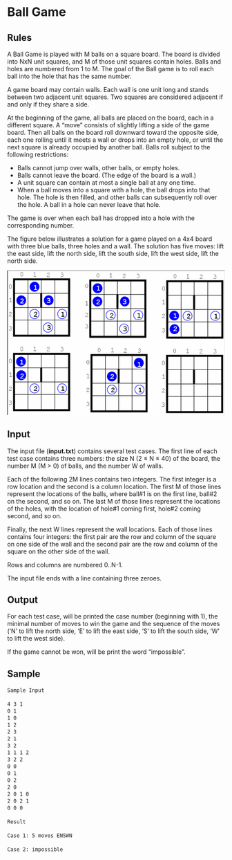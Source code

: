 # Ball Game
## Rules

A Ball Game is played with M balls on a square board. The board is divided into NxN unit squares, and M of those unit squares contain holes. Balls and holes are numbered from 1 to M. The goal of the Ball game is to roll each ball into the hole that has the same number. 

A game board may contain walls. Each wall is one unit long and stands between two adjacent unit squares. Two squares are considered adjacent if and only if they share a side. 

At the beginning of the game, all balls are placed on the board, each in a different square. A “move” consists of slightly lifting a side of the game board. Then all balls on the board roll downward toward the opposite side, each one rolling until it meets a wall or drops into an empty hole, or until the next square is already occupied by another ball. Balls roll subject to the following restrictions:

- Balls cannot jump over walls, other balls, or empty holes.
- Balls cannot leave the board. (The edge of the board is a wall.)
- A unit square can contain at most a single ball at any one time.
- When a ball moves into a square with a hole, the ball drops into that hole. The hole is then filled, and other balls can subsequently roll over the hole. A ball in a hole can never leave that hole. 

The game is over when each ball has dropped into a hole with the corresponding number. 

The figure below illustrates a solution for a game played on a 4x4 board with three blue balls, three holes and a wall. The solution has five moves: lift the east side, lift the north side, lift the south side, lift the west side, lift the north side.

![Ball Game](https://github.com/prbllm/Ball-Game/raw/master/BallGame/data/sample.png)

## Input 
The input file (**input.txt**) contains several test cases. The first line of each test case contains three numbers: the size N (2 ≤ N ≤ 40) of the board, the number M (M > 0) of balls, and the number W of walls.  

Each of the following 2M lines contains two integers. The first integer is a row location and the second is a column location. The first M of those lines represent the locations of the balls, where ball#1 is on the first line, ball#2 on the second, and so on. The last M of those lines represent the locations of the holes, with the location of hole#1 coming first, hole#2 coming second, and so on.  

Finally, the next W lines represent the wall locations. Each of those lines contains four integers: the first pair are the row and column of the square on one side of the wall and the second pair are the row and column of the square on the other side of the wall.  

Rows and columns are numbered 0..N-1. 

The input file ends with a line containing three zeroes. 

## Output
For each test case, will be printed the case number (beginning with 1), the minimal number of moves to win the game and the sequence of the moves (‘N’ to lift the north side, ‘E’ to lift the east side, ‘S’ to lift the south side, ‘W’ to lift the west side).  

If the game cannot be won, will be print the word “impossible”.

## Sample
```
Sample Input

4 3 1
0 1
1 0
1 2
2 3
2 1
3 2
1 1 1 2
3 2 2
0 0
0 1
0 2
2 0
2 0 1 0
2 0 2 1
0 0 0

Result

Case 1: 5 moves ENSWN

Case 2: impossible
```
